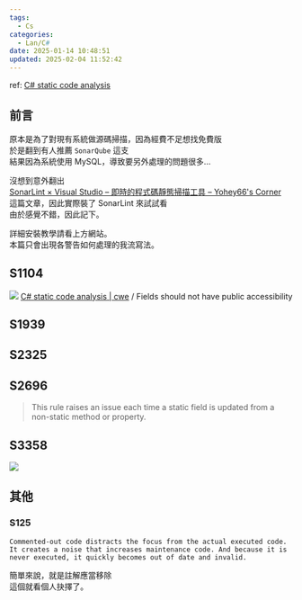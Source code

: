 ```yaml
---
tags:
  - Cs
categories:
  - Lan/C#
date: 2025-01-14 10:48:51
updated: 2025-02-04 11:52:42
---
```

ref: [C# static code analysis](https://rules.sonarsource.com/csharp/)

## 前言

原本是為了對現有系統做源碼掃描，因為經費不足想找免費版  
於是翻到有人推薦 `SonarQube` 這支  
結果因為系統使用 MySQL，導致要另外處理的問題很多...

沒想到意外翻出  
[SonarLint × Visual Studio – 即時的程式碼靜態掃描工具 – Yohey66's Corner](https://yohey66.wordpress.com/2017/07/11/sonarlint-x-visual-studio-%E5%8D%B3%E6%99%82%E7%9A%84%E7%A8%8B%E5%BC%8F%E7%A2%BC%E9%9D%9C%E6%85%8B%E6%8E%83%E6%8F%8F%E5%B7%A5%E5%85%B7/)  
這篇文章，因此實際裝了 SonarLint 來試試看  
由於感覺不錯，因此記下。

詳細安裝教學請看上方網站。  
本篇只會出現各警告如何處理的我流寫法。

## S1104

![](SonarLint%20-%20S1104.png)
[C# static code analysis | cwe](https://rules.sonarsource.com/csharp/tag/cwe/RSPEC-1104/) / Fields should not have public accessibility


## S1939

## S2325
## S2696

> This rule raises an issue each time a static field is updated from a non-static method or property.

## S3358

![](SonarLint%20-%20S3358.png)

## 其他

### S125

```
Commented-out code distracts the focus from the actual executed code. It creates a noise that increases maintenance code. And because it is never executed, it quickly becomes out of date and invalid.
```

簡單來說，就是註解應當移除  
這個就看個人抉擇了。

